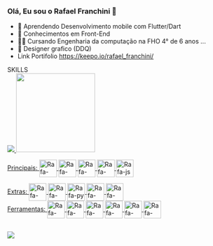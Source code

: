 ### Olá, Eu sou o Rafael Franchini 👋


- 🌱 Aprendendo Desenvolvimento mobile com Flutter/Dart
- 🌱 Conhecimentos em Front-End
- 👨‍🎓 Cursando Engenharia da computação na FHO 4° de 6 anos ...
- 🎴 Designer grafico (DDQ)
- Link Portifolio https://keepo.io/rafael_franchini/



<div>
  <div>
   SKILLS  
  <div>
          <a href="https://keepo.io/rafael_franchini/">
           <img src="https://github-readme-stats.vercel.app/api?username=Rafael-Franchini&show_icons=true&theme=codeSTACKr&include_all_commits=true&count_private=true"/>  
          <img height="180em"src="https://github-readme-stats.vercel.app/api/top-langs/?username=rafael-franchini&layout=compact&langs_count=16&theme=codeSTACKr"/>
          </div>
  </div>
  
  Principais:
  <img align="center" alt="Rafa-html" height="40px" width="40px" src="https://img.icons8.com/color/48/dart.png"> 
  <img align="center" alt="Rafa-html" height="40px" width="40px" src="https://img.icons8.com/color/48/flutter.png"> 
  <img align="center" alt="Rafa-html" height="40px" width="40px" src="https://img.icons8.com/color/48/java-coffee-cup-logo--v1.png"> 
  <img align="center" alt="Rafa-c++" height="40px" width="40px" src="https://img.icons8.com/external-tal-revivo-shadow-tal-revivo/344/external-cplusplus-a-general-purpose-descriptive-programming-computer-language-logo-shadow-tal-revivo.png"> 
  <img align="center" alt="Rafa-js" height="40px" width="40px" src="https://img.icons8.com/color/344/javascript--v1.png">
  
  
  <div>
    Extras:
    <img align="center" alt="Rafa-css" height="40px" width="40px" src="https://img.icons8.com/color/344/css3.png"> 
    <img align="center" alt="Rafa-html" height="40px" width="40px" src="https://img.icons8.com/color/344/html-5--v1.png"> 
    <img align="center" alt="Rafa-py" height="40px" width="40px" src="https://img.icons8.com/fluency/344/python.png"> 
    <img align="center" alt="Rafa-html" height="40px" width="40px" src="https://img.icons8.com/color/48/null/mysql-logo.png" />
    <img align="center" alt="Rafa-html" height="40px" width="40px" src="https://img.icons8.com/fluency/48/null/adobe-photoshop.png"/>
    
    
  </div>
  <div>
    Ferramentas:  
    <img align="center" alt="Rafa-html" height="40px" width="40px" src="https://img.icons8.com/color/48/null/office-365.png"/>
    <img align="center" alt="Rafa-html" height="40px" width="40px" src="https://img.icons8.com/color/48/null/visual-studio--v2.png"/>
    <img align="center" alt="Rafa-html" height="40px" width="40px" src="https://img.icons8.com/color/48/android-studio--v3.png"/>
    <img align="center" alt="Rafa-html" height="40px" width="40px" src="https://img.icons8.com/color/48/null/visual-studio-code-2019.png"/>
    <img align="center" alt="Rafa-html" height="40px" width="40px" src="https://img.icons8.com/color/48/null/linux--v1.png"/>
    <img align="center" alt="Rafa-html" height="40px" width="40px" src="https://img.icons8.com/color/48/null/windows-10.png"/>
 <div>
  

</div>

##

<div>
  <a href="rflfranchini@gmail.com" target="_blank"><img src="https://img.shields.io/badge/Gmail-D14836?style=for-the-badge&logo=gmail&logoColor=white" target="_blank"></a>
</div>
